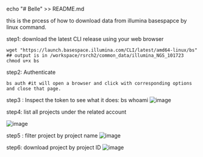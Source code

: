 echo "# Belle" >> README.md

this is the prcess of how to download data from illumina basespapce by linux command.

step1: download the latest CLI release using your web browser
```
wget "https://launch.basespace.illumina.com/CLI/latest/amd64-linux/bs" ## output is in /workspace/rsrch2/common_data/illumina_NGS_101723
chmod u+x bs
```

step2: Authenticate
```
bs auth #it will open a browser and click with corresponding options and close that page.
```

step3 : Inspect the token to see what it does:
bs whoami 
![image](https://github.com/ww1021pp/Belle/assets/60449311/9b8648f6-8b13-4735-9b09-8c4e798314a8)

step4: list all projects under the related account

![image](https://github.com/ww1021pp/Belle/assets/60449311/2c8978ef-9d35-49e9-87ba-c26706fa8b9d)

step5 : filter project by project name
![image](https://github.com/ww1021pp/Belle/assets/60449311/42275d74-3407-42a7-aa0a-3bd741b2e9c8)

step6: download project by project ID
![image](https://github.com/ww1021pp/Belle/assets/60449311/c2f4467c-e4e3-4480-b59b-826fbd9a81b7)
